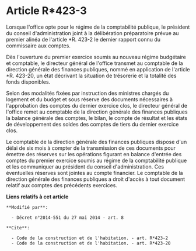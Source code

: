 # Article R*423-3

Lorsque l'office opte pour le régime de la comptabilité publique, le président du conseil d'administration joint à la
délibération préparatoire prévue au premier alinéa de l'article *R. 423-2 le dernier rapport connu du commissaire aux
comptes. 

Dès l'ouverture du premier exercice soumis au nouveau régime budgétaire et comptable, le directeur général de l'office
transmet au   comptable de la direction générale des finances publiques, nommé en application de l'article *R. 423-20, un
état décrivant la situation de trésorerie et la totalité des fonds disponibles. 

Selon des modalités fixées par instruction des ministres chargés du logement et du budget et sous réserve des documents
nécessaires à l'approbation des comptes du dernier exercice clos, le directeur général de l'office remet au   comptable de la
direction générale des finances publiques la balance générale des comptes, le bilan, le compte de résultat et les états de
développement des soldes des comptes de tiers du dernier exercice clos. 

Le   comptable de la direction générale des finances publiques dispose d'un délai de six mois à compter de la transmission de
ces documents pour émettre des réserves sur les opérations figurant en balance d'entrée des comptes du premier exercice
soumis au régime de la comptabilité publique et les communiquer au président du conseil d'administration. Ces éventuelles
réserves sont jointes au compte financier. Le   comptable de la direction générale des finances publiques a droit d'accès à
tout document relatif aux comptes des précédents exercices.

**Liens relatifs à cet article**

	**Modifié par**:

	  - Décret n°2014-551 du 27 mai 2014 - art. 8

	**Cite**:

	  - Code de la construction et de l'habitation. - art. R*423-2
	  - Code de la construction et de l'habitation. - art. R*423-20
